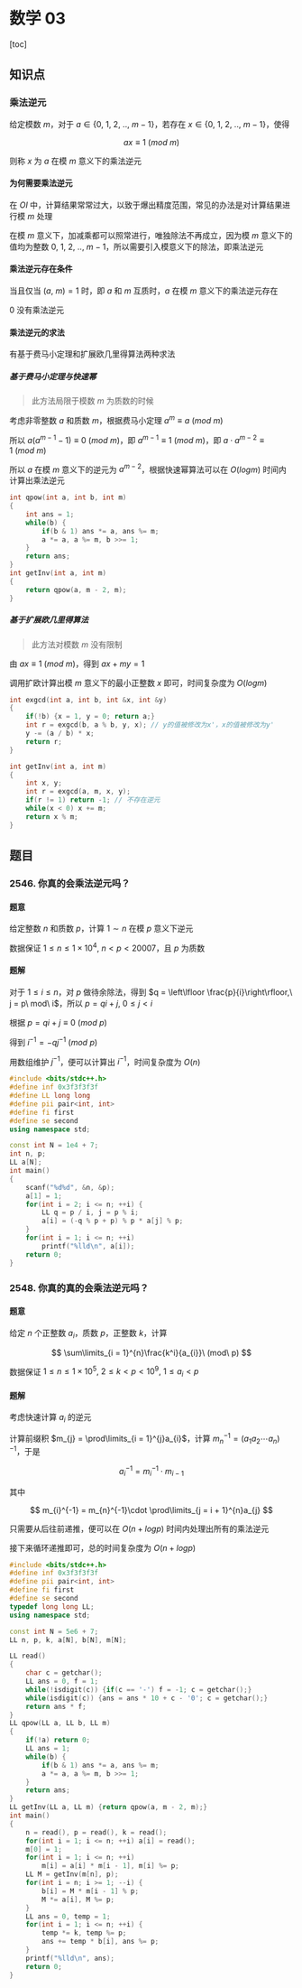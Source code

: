 # 数学 $03$

[toc]

## 知识点

### 乘法逆元

给定模数 $m$，对于 $a\in \left\{0,\ 1,\ 2,\ ..,\ m - 1\right\}$，若存在 $x\in \left\{0,\ 1,\ 2,\ ..,\ m - 1\right\}$，使得

$$
ax\equiv 1\ (mod\ m)
$$

则称 $x$ 为 $a$ 在模 $m$ 意义下的乘法逆元

#### 为何需要乘法逆元

在 $OI$ 中，计算结果常常过大，以致于爆出精度范围，常见的办法是对计算结果进行模 $m$ 处理

在模 $m$ 意义下，加减乘都可以照常进行，唯独除法不再成立，因为模 $m$ 意义下的值均为整数 $0,\ 1,\ 2,\ ..,\ m - 1$，所以需要引入模意义下的除法，即乘法逆元

#### 乘法逆元存在条件

当且仅当 $(a,\ m) = 1$ 时，即 $a$ 和 $m$ 互质时，$a$ 在模 $m$ 意义下的乘法逆元存在

$0$ 没有乘法逆元

#### 乘法逆元的求法

有基于费马小定理和扩展欧几里得算法两种求法

##### 基于费马小定理与快速幂

>此方法局限于模数 $m$ 为质数的时候

考虑非零整数 $a$ 和质数 $m$，根据费马小定理 $a^m\equiv a\ (mod\ m)$

所以 $a(a^{m - 1} - 1)\equiv 0\ (mod\ m)$，即 $a^{m - 1}\equiv 1\ (mod\ m)$，即 $a\cdot a^{m - 2}\equiv 1\ (mod\ m)$

所以 $a$ 在模 $m$ 意义下的逆元为 $a^{m - 2}$，根据快速幂算法可以在 $O(logm)$ 时间内计算出乘法逆元

```cpp
int qpow(int a, int b, int m)
{
    int ans = 1;
    while(b) {
        if(b & 1) ans *= a, ans %= m;
        a *= a, a %= m, b >>= 1;
    }
    return ans;
}
int getInv(int a, int m)
{
    return qpow(a, m - 2, m);
}
```

##### 基于扩展欧几里得算法

>此方法对模数 $m$ 没有限制

由 $ax\equiv 1\ (mod\ m)$，得到 $ax + my = 1$

调用扩欧计算出模 $m$ 意义下的最小正整数 $x$ 即可，时间复杂度为 $O(logm)$

```cpp
int exgcd(int a, int b, int &x, int &y)
{
    if(!b) {x = 1, y = 0; return a;}
    int r = exgcd(b, a % b, y, x); // y的值被修改为x'，x的值被修改为y'
    y -= (a / b) * x;
    return r;
}

int getInv(int a, int m)
{
    int x, y;
    int r = exgcd(a, m, x, y);
    if(r != 1) return -1; // 不存在逆元
    while(x < 0) x += m;
    return x % m;
}
```

## 题目

### 2546. 你真的会乘法逆元吗？

#### 题意

给定整数 $n$ 和质数 $p$，计算 $1\sim n$ 在模 $p$ 意义下逆元

数据保证 $1\leq n\leq 1×10^4,\ n < p < 20007$，且 $p$ 为质数

#### 题解

对于 $1\leq i\leq n$，对 $p$ 做待余除法，得到 $q = \left\lfloor \frac{p}{i}\right\rfloor,\ j = p\ mod\ i$，所以 $p = qi + j,\ 0\leq j < i$

根据 $p = qi + j\equiv 0\ (mod\ p)$

得到 $i^{-1} = -qj^{-1}\ (mod\ p)$

用数组维护 $j^{-1}$，便可以计算出 $i^{-1}$，时间复杂度为 $O(n)$

```cpp
#include <bits/stdc++.h>
#define inf 0x3f3f3f3f
#define LL long long
#define pii pair<int, int>
#define fi first
#define se second
using namespace std;

const int N = 1e4 + 7;
int n, p;
LL a[N];
int main()
{
    scanf("%d%d", &n, &p);
    a[1] = 1;
    for(int i = 2; i <= n; ++i) {
        LL q = p / i, j = p % i;
        a[i] = (-q % p + p) % p * a[j] % p;
    }
    for(int i = 1; i <= n; ++i)
        printf("%lld\n", a[i]);
    return 0;
}
```

### 2548. 你真的真的会乘法逆元吗？

#### 题意

给定 $n$ 个正整数 $a_{i}$，质数 $p$，正整数 $k$，计算

$$
\sum\limits_{i = 1}^{n}\frac{k^i}{a_{i}}\ (mod\ p)
$$

数据保证 $1\leq n\leq 1\times 10^5,\ 2\leq k < p < 10^9,\ 1\leq a_{i} < p$

#### 题解

考虑快速计算 $a_{i}$ 的逆元

计算前缀积 $m_{j} = \prod\limits_{i = 1}^{j}a_{i}$，计算 $m_{n}^{-1} = (a_{1}a_{2}\cdots a_{n})^{-1}$，于是

$$
a_{i}^{-1} = m_{i}^{-1}\cdot m_{i - 1}
$$

其中

$$
m_{i}^{-1} = m_{n}^{-1}\cdot \prod\limits_{j = i + 1}^{n}a_{j}
$$

只需要从后往前递推，便可以在 $O(n + logp)$ 时间内处理出所有的乘法逆元

接下来循环递推即可，总的时间复杂度为 $O(n + logp)$

```cpp
#include <bits/stdc++.h>
#define inf 0x3f3f3f3f
#define pii pair<int, int>
#define fi first
#define se second
typedef long long LL;
using namespace std;

const int N = 5e6 + 7;
LL n, p, k, a[N], b[N], m[N];

LL read()
{
    char c = getchar();
    LL ans = 0, f = 1;
    while(!isdigit(c)) {if(c == '-') f = -1; c = getchar();}
    while(isdigit(c)) {ans = ans * 10 + c - '0'; c = getchar();}
    return ans * f;
}
LL qpow(LL a, LL b, LL m)
{
    if(!a) return 0;
    LL ans = 1;
    while(b) {
        if(b & 1) ans *= a, ans %= m;
        a *= a, a %= m, b >>= 1;
    }
    return ans;
}
LL getInv(LL a, LL m) {return qpow(a, m - 2, m);}
int main()
{
    n = read(), p = read(), k = read();
    for(int i = 1; i <= n; ++i) a[i] = read();
    m[0] = 1;
    for(int i = 1; i <= n; ++i)
        m[i] = a[i] * m[i - 1], m[i] %= p;
    LL M = getInv(m[n], p);
    for(int i = n; i >= 1; --i) {
        b[i] = M * m[i - 1] % p;
        M *= a[i], M %= p;
    }
    LL ans = 0, temp = 1;
    for(int i = 1; i <= n; ++i) {
        temp *= k, temp %= p;
        ans += temp * b[i], ans %= p;
    }
    printf("%lld\n", ans);
    return 0;
}
```